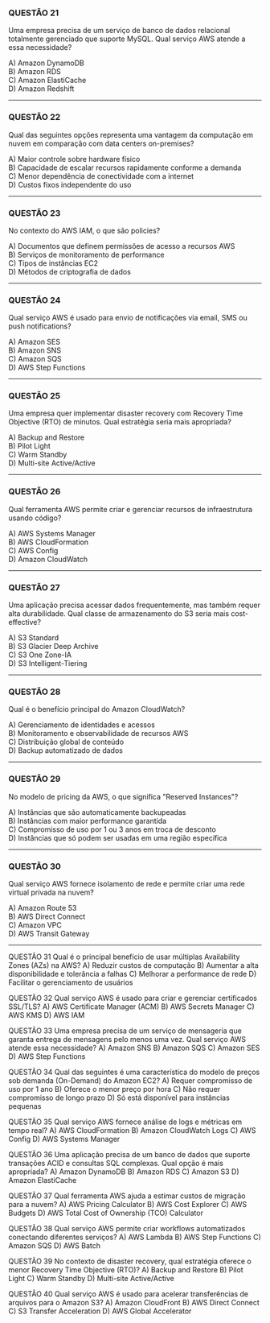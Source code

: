 ### **QUESTÃO 21**

Uma empresa precisa de um serviço de banco de dados relacional totalmente gerenciado que suporte MySQL. Qual serviço AWS atende a essa necessidade?

A) Amazon DynamoDB  
B) Amazon RDS  
C) Amazon ElastiCache  
D) Amazon Redshift

---

### **QUESTÃO 22**

Qual das seguintes opções representa uma vantagem da computação em nuvem em comparação com data centers on-premises?

A) Maior controle sobre hardware físico  
B) Capacidade de escalar recursos rapidamente conforme a demanda  
C) Menor dependência de conectividade com a internet  
D) Custos fixos independente do uso

---

### **QUESTÃO 23**

No contexto do AWS IAM, o que são policies?

A) Documentos que definem permissões de acesso a recursos AWS  
B) Serviços de monitoramento de performance  
C) Tipos de instâncias EC2  
D) Métodos de criptografia de dados

---

### **QUESTÃO 24**

Qual serviço AWS é usado para envio de notificações via email, SMS ou push notifications?

A) Amazon SES  
B) Amazon SNS  
C) Amazon SQS  
D) AWS Step Functions

---

### **QUESTÃO 25**

Uma empresa quer implementar disaster recovery com Recovery Time Objective (RTO) de minutos. Qual estratégia seria mais apropriada?

A) Backup and Restore  
B) Pilot Light  
C) Warm Standby  
D) Multi-site Active/Active

---

### **QUESTÃO 26**

Qual ferramenta AWS permite criar e gerenciar recursos de infraestrutura usando código?

A) AWS Systems Manager  
B) AWS CloudFormation  
C) AWS Config  
D) Amazon CloudWatch

---

### **QUESTÃO 27**

Uma aplicação precisa acessar dados frequentemente, mas também requer alta durabilidade. Qual classe de armazenamento do S3 seria mais cost-effective?

A) S3 Standard  
B) S3 Glacier Deep Archive  
C) S3 One Zone-IA  
D) S3 Intelligent-Tiering

---

### **QUESTÃO 28**

Qual é o benefício principal do Amazon CloudWatch?

A) Gerenciamento de identidades e acessos  
B) Monitoramento e observabilidade de recursos AWS  
C) Distribuição global de conteúdo  
D) Backup automatizado de dados

---

### **QUESTÃO 29**

No modelo de pricing da AWS, o que significa "Reserved Instances"?

A) Instâncias que são automaticamente backupeadas  
B) Instâncias com maior performance garantida  
C) Compromisso de uso por 1 ou 3 anos em troca de desconto  
D) Instâncias que só podem ser usadas em uma região específica

---

### **QUESTÃO 30**

Qual serviço AWS fornece isolamento de rede e permite criar uma rede virtual privada na nuvem?

A) Amazon Route 53  
B) AWS Direct Connect  
C) Amazon VPC  
D) AWS Transit Gateway

---
QUESTÃO 31
Qual é o principal benefício de usar múltiplas Availability Zones (AZs) na AWS?
A) Reduzir custos de computação
B) Aumentar a alta disponibilidade e tolerância a falhas
C) Melhorar a performance de rede
D) Facilitar o gerenciamento de usuários

QUESTÃO 32
Qual serviço AWS é usado para criar e gerenciar certificados SSL/TLS?
A) AWS Certificate Manager (ACM)
B) AWS Secrets Manager
C) AWS KMS
D) AWS IAM

QUESTÃO 33
Uma empresa precisa de um serviço de mensageria que garanta entrega de mensagens pelo menos uma vez. Qual serviço AWS atende essa necessidade?
A) Amazon SNS
B) Amazon SQS
C) Amazon SES
D) AWS Step Functions

QUESTÃO 34
Qual das seguintes é uma característica do modelo de preços sob demanda (On-Demand) do Amazon EC2?
A) Requer compromisso de uso por 1 ano
B) Oferece o menor preço por hora
C) Não requer compromisso de longo prazo
D) Só está disponível para instâncias pequenas

QUESTÃO 35
Qual serviço AWS fornece análise de logs e métricas em tempo real?
A) AWS CloudFormation
B) Amazon CloudWatch Logs
C) AWS Config
D) AWS Systems Manager

QUESTÃO 36
Uma aplicação precisa de um banco de dados que suporte transações ACID e consultas SQL complexas. Qual opção é mais apropriada?
A) Amazon DynamoDB
B) Amazon RDS
C) Amazon S3
D) Amazon ElastiCache

QUESTÃO 37
Qual ferramenta AWS ajuda a estimar custos de migração para a nuvem?
A) AWS Pricing Calculator
B) AWS Cost Explorer
C) AWS Budgets
D) AWS Total Cost of Ownership (TCO) Calculator

QUESTÃO 38
Qual serviço AWS permite criar workflows automatizados conectando diferentes serviços?
A) AWS Lambda
B) AWS Step Functions
C) Amazon SQS
D) AWS Batch

QUESTÃO 39
No contexto de disaster recovery, qual estratégia oferece o menor Recovery Time Objective (RTO)?
A) Backup and Restore
B) Pilot Light
C) Warm Standby
D) Multi-site Active/Active

QUESTÃO 40
Qual serviço AWS é usado para acelerar transferências de arquivos para o Amazon S3?
A) Amazon CloudFront
B) AWS Direct Connect
C) S3 Transfer Acceleration
D) AWS Global Accelerator
